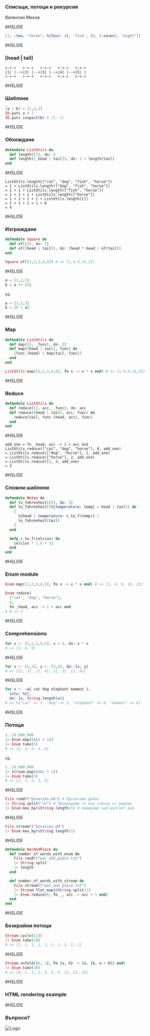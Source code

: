 ### Списъци, потоци и рекурсия

Валентин Михов

#HSLIDE

```elixir
[1, :two, "three", %{four: 4}, 'five', [6, [:seven], "eight"]]
```

#HSLIDE

### [head | tail]

```
+-+-+   +-+-+   +-+-+   +-+-+   +-+-+
|1| |-->|2| |-->|3| |-->|4| |-->|5| |
+-+-+   +-+-+   +-+-+   +-+-+   +-+-+
```

#HSLIDE

### Шаблони

```elixir
[a | b] = [1,2,3]
IO.puts a # 1
IO.puts inspect(b) # [2, 3]
```

#HSLIDE

### Обхождане

```elixir
defmodule ListUtils do
  def length([]), do: 0
  def length([_head | tail]), do: 1 + length(tail)
end
```

#HSLIDE

```
ListUtils.length(["cat", "dog", "fish", "horse"])
= 1 + ListUtils.length(["dog", "fish", "horse"])
= 1 + 1 + ListUtils.length(["fish", "horse"])
= 1 + 1 + 1 + ListUtils.length(["horse"])
= 1 + 1 + 1 + 1 + ListUtils.length([])
= 1 + 1 + 1 + 1 + 0
= 4
```

#HSLIDE

### Изграждане

```elixir
defmodule Square do
  def of([]), do: []
  def of([head | tail]), do: [head * head | of(tail)]
end

Square.of([1,2,3,4,5]) # => [1,4,9,16,25]
```

#HSLIDE

```elixir
a = [1,2,3]
b = a ++ [4]
```

vs.

```elixir
a = [1,2,3]
b = [0 | a]
```

#HSLIDE

### Map

```elixir
defmodule ListUtils do
  def map([], _func), do: []
  def map([head | tail], func) do
    [func.(head) | map(tail, func)]
  end
end

ListUtils.map([1,2,3,4,5], fn x -> x * x end) # => [1,4,9,16,25]
```

#HSLIDE

### Reduce

```elixir
defmodule ListUtils do
  def reduce([], acc, _func), do: acc
  def reduce([head | tail], acc, func) do
    reduce(tail, func.(head, acc), func)
  end
end
```

#HSLIDE

```
add_one = fn _head, acc -> 1 + acc end
ListUtils.reduce(["cat", "dog", "horse"], 0, add_one)
= ListUtils.reduce(["dog", "horse"], 1, add_one)
= ListUtils.reduce(["horse"], 2, add_one)
= ListUtils.reduce([], 3, add_one)
= 3
```

#HSLIDE

### Сложни шаблони

```elixir
defmodule Meteo do
  def to_fahrenheit([]), do: []
  def to_fahrenheit([%{temperature: temp} = head | tail]) do
    [
      %{head | temperature: c_to_f(temp)} |
      to_fahrenheit(tail)
    ]
  end

  defp c_to_f(celcius) do
    celcius * 1.8 + 32
  end
end
```

#HSLIDE

### Enum module

```elixir
Enum.map([1,2,3,4,5], fn x -> x * x end) # => [1, 4, 9, 16, 25]

Enum.reduce(
  ["cat", "dog", "horse"],
  0,
  fn _head, acc -> 1 + acc end
) # => 3
```

#HSLIDE

### Comprehensions

```elixir
for x <- [1,2,3,4,5], x < 4, do: x * x
# => [1, 4, 9]
```

#HSLIDE

```elixir
for x <- [1,2], y <- [3,4], do: {x, y}
# => [{1, 3}, {1, 4}, {2, 3}, {2, 4}]
```

#HSLIDE

```elixir
for x <- ~w{ cat dog elephant mammut },
  into: %{},
  do: {x, String.length(x)}
# => %{"cat" => 3, "dog" => 3, "elephant" => 8, "mammut" => 6}
```

#HSLIDE

### Потоци

```elixir
1..10_000_000
|> Enum.map(&(&1 + 1))
|> Enum.take(5)
# => [2, 3, 4, 5, 6]
```

vs.

```elixir
1..10_000_000
|> Stream.map(&(&1 + 1))
|> Enum.take(5)
# => [2, 3, 4, 5, 6]
```

#HSLIDE

```elixir
File.read!("binaries.md") # Прочитаме файла
|> String.split("\n") # Превръщаме го във списък от редове
|> Enum.max_by(&String.length/1) # Намираме най-дългият ред
```

#HSLIDE

```elixir
File.stream!("binaries.md")
|> Enum.max_by(&String.length/1)
```

#HSLIDE

```elixir
defmodule WarAndPiece do
  def number_of_words_with_enum do
    File.read!("war_and_piece.txt")
    |> String.split
    |> length
  end

  def number_of_words_with_stream do
    File.stream!("war_and_piece.txt")
    |> Stream.flat_map(&String.split/1)
    |> Enum.reduce(0, fn _, acc -> acc + 1 end)
  end
end
```

#HSLIDE

### Безкрайни потоци

```elixir
Stream.cycle([1])
|> Enum.take(10)
# => [1, 1, 1, 1, 1, 1, 1, 1, 1, 1]
```

#HSLIDE

```elixir
Stream.unfold({0, 1}, fn {a, b} -> {a, {b, a + b}} end)
|> Enum.take(10)
# => [0, 1, 1, 2, 3, 5, 8, 13, 21, 34]
```

#HSLIDE

### HTML rendering example

#HSLIDE

### Въпроси?

![Logo](assets/happy_cat.jpg)

